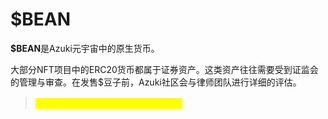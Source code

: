 # $BEAN

**$BEAN**是Azuki元宇宙中的原生货币。

大部分NFT项目中的ERC20货币都属于证券资产。这类资产往往需要受到证监会的管理与审查。在发售$豆子前，Azuki社区会与律师团队进行详细的评估。

> <mark style="color:yellow;">Auzki社区：$BEAN目前正在探索中...</mark>
